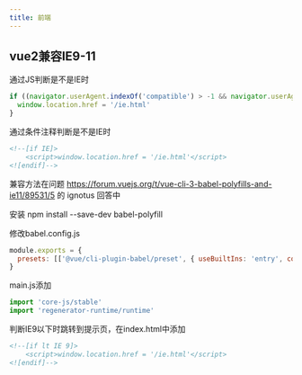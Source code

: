```yaml
---
title: 前端
---
```

## vue2兼容IE9-11

通过JS判断是不是IE时

```js
if ((navigator.userAgent.indexOf('compatible') > -1 && navigator.userAgent.indexOf('MSIE') > -1) || (navigator.userAgent.indexOf('Trident') > -1 && navigator.userAgent.indexOf('rv:11.0') > -1)) {
  window.location.href = '/ie.html'
}
```

通过条件注释判断是不是IE时

```html
<!--[if IE]>
	<script>window.location.href = '/ie.html'</script>
<![endif]-->
```

兼容方法在问题 https://forum.vuejs.org/t/vue-cli-3-babel-polyfills-and-ie11/89531/5  的 ignotus 回答中

安装 npm install --save-dev babel-polyfill

修改babel.config.js

```js
module.exports = {
  presets: [['@vue/cli-plugin-babel/preset', { useBuiltIns: 'entry', corejs: { version: 3, proposals: true } }]]
}
```

main.js添加

```js
import 'core-js/stable'
import 'regenerator-runtime/runtime'
```

判断IE9以下时跳转到提示页，在index.html中添加

```html
<!--[if lt IE 9]>
    <script>window.location.href = '/ie.html'</script>
<![endif]-->
```



